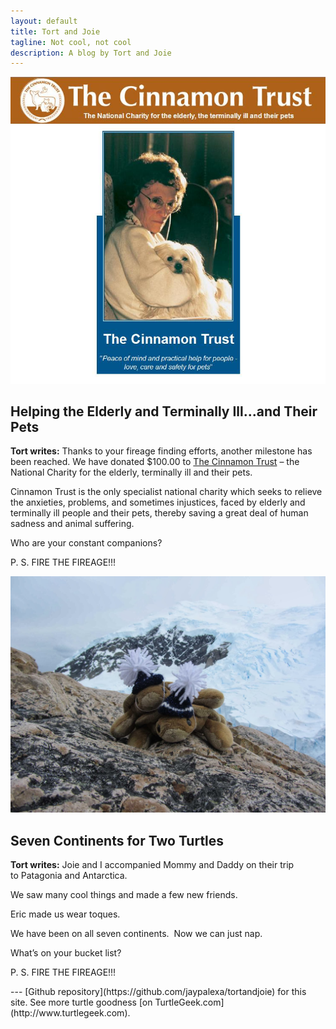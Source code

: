 ```yaml
---
layout: default
title: Tort and Joie
tagline: Not cool, not cool
description: A blog by Tort and Joie
---
```

<section id="one" class="wrapper style1">
  <div class="inner">
    <article class="feature left">
      <span class="image"><img src="assets/images/tort-and-joie-helping-the-elderly.jpg" /></span>
      <div class="content">
        <h2>Helping the Elderly and Terminally Ill...and Their Pets</h2>
        <p><strong>Tort writes:</strong> Thanks to your fireage finding efforts, another milestone has been reached. We have donated $100.00 to <a href="http://www.cinnamon.org.uk/">The Cinnamon Trust</a> – the National Charity for the elderly, terminally ill and their pets.</p>
        <p>Cinnamon Trust is the only specialist national charity which seeks to relieve the anxieties, problems, and sometimes injustices, faced by elderly and terminally ill people and their pets, thereby saving a great deal of human sadness and animal suffering.</p>
        <p>Who are your constant companions?</p>
        <p>P. S.  FIRE THE FIREAGE!!!</p>
      </div>
    </article>
    <article class="feature right">
      <span class="image"><img src="assets/images/tort-and-joie-seven-continents-for-two-turtles.jpg" /></span>
      <div class="content">
        <h2>Seven Continents for Two Turtles</h2>
        <p><strong>Tort writes:</strong> Joie and I accompanied Mommy and Daddy on their trip to Patagonia and Antarctica.</p>
        <p>We saw many cool things and made a few new friends.</p>
        <p>Eric made us wear toques.</p>
        <p>We have been on all seven continents.  Now we can just nap.</p>
        <p>What’s on your bucket list?</p>
        <p>P. S.  FIRE THE FIREAGE!!!</p>
      </div>
    </article>
  </div>
</section>
---
[Github repository](https://github.com/jaypalexa/tortandjoie) for this site.
See more turtle goodness [on TurtleGeek.com](http://www.turtlegeek.com).
